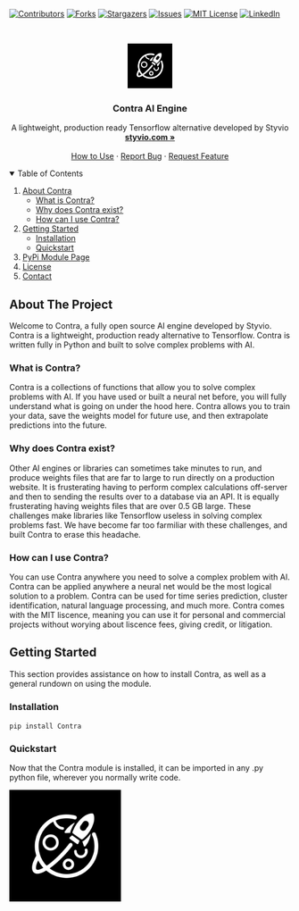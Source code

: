 [![Contributors][contributors-shield]][contributors-url]
[![Forks][forks-shield]][forks-url]
[![Stargazers][stars-shield]][stars-url]
[![Issues][issues-shield]][issues-url]
[![MIT License][license-shield]][license-url]
[![LinkedIn][linkedin-shield]][linkedin-url]



<!-- PROJECT LOGO -->
<br />
<p align="center">
  <a href="https://www.styvio.com">
    <img src="images/blackLogo.png" alt="Logo" width="80" height="80">
  </a>

  <h3 align="center">Contra AI Engine</h3>

  <p align="center">
    A lightweight, production ready Tensorflow alternative developed by Styvio
    <br />
    <a href="https://www.styvio.com"><strong>styvio.com »</strong></a>
    <br />
    <br />
    <a href="#get-started">How to Use</a>
    ·
    <a href="https://github.com/Styvio-com/Contra/issues">Report Bug</a>
    ·
    <a href="https://github.com/Styvio-com/Contra/issues">Request Feature</a>
  </p>
</p>



<!-- TABLE OF CONTENTS -->
<details open="open">
  <summary>Table of Contents</summary>
  <ol>
    <li>
      <a href="#about-the-project">About Contra</a>
      <ul>
        <li><a href="#what">What is Contra?</a></li>
        <li><a href="#why">Why does Contra exist?</a></li>
        <li><a href="#how">How can I use Contra?</a></li>
      </ul>
    </li>
    <li>
      <a href="#get-started">Getting Started</a>
      <ul>
        <li><a href="#python-installation">Installation</a></li>
        <li><a href="#quickstart">Quickstart</a></li>
      </ul>
    </li>
    <li><a href="">PyPi Module Page</a></li>
    <li><a href="https://github.com/Styvio-com/Contra/blob/main/LICENSE.txt">License</a></li>
    <li><a href = "https://twitter.com/Styvioapp">Contact</a></li>
  </ol>
</details>



<!-- ABOUT THE PROJECT -->
## About The Project

<div id="about-the-project"></div>

Welcome to Contra, a fully open source AI engine developed by Styvio.  Contra is a lightweight, production ready alternative to Tensorflow.  Contra is written fully in Python and built to solve complex problems with AI.

<div id="what"></div>

### What is Contra?

Contra is a collections of functions that allow you to solve complex problems with AI.  If you have used or built a neural net before, you will fully understand what is going on under the hood here.  Contra allows you to train your data, save the weights model for future use, and then extrapolate predictions into the future.

<div id="why"></div>

### Why does Contra exist?

Other AI engines or libraries can sometimes take minutes to run, and produce weights files that are far to large to run directly on a production website.  It is frusterating having to perform complex calculations off-server and then to sending the results over to a database via an API.  It is equally frusterating having weights files that are over 0.5 GB large.  These challenges make libraries like Tensorflow useless in solving complex problems fast.  We have become far too farmiliar with these challenges, and built Contra to erase this headache.

<div id="how"></div>

### How can I use Contra?

You can use Contra anywhere you need to solve a complex problem with AI.  Contra can be applied anywhere a neural net would be the most logical solution to a problem.  Contra can be used for time series prediction, cluster identification, natural language processing, and much more.  Contra comes with the MIT liscence, meaning you can use it for personal and commercial projects without worying about liscence fees, giving credit, or litigation.

<!-- GETTING STARTED -->
<div id="get-started"></div>

## Getting Started

This section provides assistance on how to install Contra, as well as a general rundown on using the module.

<div id="python-installation"></div>

### Installation

 ```
pip install Contra
```
<div id="quickstart"></div>

 ### Quickstart

Now that the Contra module is installed, it can be imported in any .py python file, wherever you normally write code.



<a href="https://www.styvio.com/">
  <img src="images/blackLogo.png" data-canonical-src="images/blackLogo.png" width="200" height="200"/>
</a>

[contributors-shield]: https://img.shields.io/github/contributors/Styvio-com/Contra.svg?style=for-the-badge
[contributors-url]: https://github.com/Styvio-com/Contra/graphs/contributors
[forks-shield]: https://img.shields.io/github/forks/Styvio-com/Contra.svg?style=for-the-badge
[forks-url]: https://github.com/Styvio-com/Contra/network/members
[stars-shield]: https://img.shields.io/github/stars/Styvio-com/Contra.svg?style=for-the-badge
[stars-url]: https://github.com/Styvio-com/Contra/stargazers
[issues-shield]: https://img.shields.io/github/issues/Styvio-com/Contra.svg?style=for-the-badge
[issues-url]: https://github.com/Styvio-com/Contra/issues
[license-shield]: https://img.shields.io/github/license/Styvio-com/Contra.svg?style=for-the-badge
[license-url]: https://github.com/Styvio-com/Contra/blob/main/LICENSE.txt
[linkedin-shield]: https://img.shields.io/badge/-LinkedIn-black.svg?style=for-the-badge&logo=linkedin&colorB=555
[linkedin-url]: https://www.linkedin.com/company/styvio
[product-screenshot]: images/APIpage.PNG
